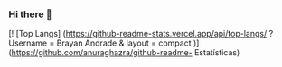 ### Hi there 👋

[! [Top Langs] (https://github-readme-stats.vercel.app/api/top-langs/ ? Username = Brayan Andrade & layout = compact )] (https://github.com/anuraghazra/github-readme- Estatísticas)

<!--
**BrayanAndrade/BrayanAndrade** is a ✨ _special_ ✨ repository because its `README.md` (this file) appears on your GitHub profile.

Here are some ideas to get you started:

- 🔭 I’m currently working on ...
- 🌱 I’m currently learning ...
- 👯 I’m looking to collaborate on ...
- 🤔 I’m looking for help with ...
- 💬 Ask me about ...
- 📫 How to reach me: ...
- 😄 Pronouns: ...
- ⚡ Fun fact: ...
-->
